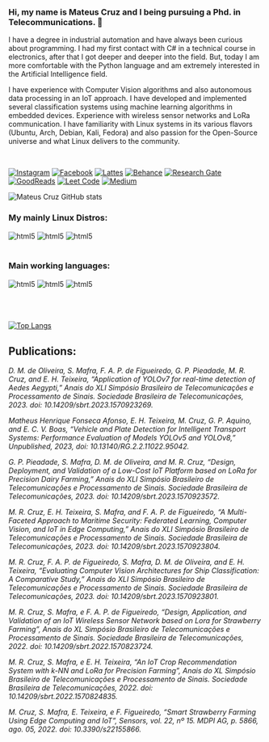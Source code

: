 ###  Hi, my name is Mateus Cruz and I being pursuing a Phd. in Telecommunications. 🫶

I have a degree in industrial automation and have always been curious about programming. I had my first contact with C# in a technical course in electronics, after that I got deeper and deeper into the field. But, today I am more comfortable with the Python language and am extremely interested in the Artificial Intelligence field. 

I have experience with Computer Vision algorithms and also autonomous data processing in an IoT approach. I have developed and implemented several classification systems using machine learning algorithms in embedded devices. Experience with wireless sensor networks and LoRa communication. I have familiarity with Linux systems in its various flavors (Ubuntu, Arch, Debian, Kali, Fedora) and also passion for the Open-Source universe and what Linux delivers to the community.

<br/>

[![Instagram](https://img.shields.io/badge/Instagram-E4405F?style=for-the-badge&logo=instagram&logoColor=white)](https://www.instagram.com/matteuscruz/)
[![Facebook](https://img.shields.io/badge/Facebook-1877F2?style=for-the-badge&logo=facebook&logoColor=white)](https://www.facebook.com/Matteuscruz/)
[![Lattes](https://img.shields.io/badge/Academia-fff?style=for-the-badge&logo=academia&logoColor=black)](http://lattes.cnpq.br/5613080668124303)
[![Behance](https://img.shields.io/badge/-Behance-blue?style=for-the-badge&logo=behance&logoColor=white)]()
[![Research Gate](	https://img.shields.io/badge/Research_Gate-00CCBB.svg?&style=for-the-badge&logo=ResearchGate&logoColor=white)](https://www.researchgate.net/profile/Mateus_Cruz6)
[![GoodReads](https://img.shields.io/badge/Goodreads-372213?style=for-the-badge&logo=goodreads&logoColor=white)](https://www.goodreads.com/user/show/130308663-mateus-cruz)
[![Leet Code](https://img.shields.io/badge/-LeetCode-FFA116?style=for-the-badge&logo=LeetCode&logoColor=black)](https://leetcode.com/matteuscruz/)
[![Medium](https://img.shields.io/badge/Medium-12100E?style=for-the-badge&logo=medium&logoColor=white)](https://medium.com/@mateusraimundodacruz)

![Mateus Cruz GitHub stats](https://github-readme-stats.vercel.app/api?username=matteuscruz&show_icons=true&theme=dracula)

### My mainly Linux Distros:
<div style="display inline_block">
    <img align="center" alt="html5" src="https://img.shields.io/badge/Arch_Linux-1793D1?style=for-the-badge&logo=arch-linux&logoColor=white" />
    <img align="center" alt="html5" src="https://img.shields.io/badge/Debian-A81D33?style=for-the-badge&logo=debian&logoColor=white" />
    <img align="center" alt="html5" src="https://img.shields.io/badge/Kali_Linux-557C94?style=for-the-badge&logo=kali-linux&logoColor=white" />
</div><br/)>

### Main working languages:
<div style="display inline_block">
<img align="center" alt="html5" src="https://img.shields.io/badge/Python-3776AB?style=for-the-badge&logo=python&logoColor=white"/>
<img align="center" alt="html5" src="https://img.shields.io/badge/R-276DC3?style=for-the-badge&logo=r&logoColor=white"/>
<img align="center" alt="html5" src="https://img.shields.io/badge/JavaScript-F7DF1E?style=for-the-badge&logo=javascript&logoColor=black" />
</div><br/)>

<br/>
<br/>

[![Top Langs](https://github-readme-stats.vercel.app/api/top-langs/?username=matteuscruz)](https://github.com/anuraghazra/github-readme-stats)

## Publications: 

<i> 
D. M. de Oliveira, S. Mafra, F. A. P. de Figueiredo, G. P. Pieadade, M. R. Cruz, and E. H. Teixeira, “Application of YOLOv7 for real-time detection of Aedes Aegypti,” Anais do XLI Simpósio Brasileiro de Telecomunicações e Processamento de Sinais. Sociedade Brasileira de Telecomunicações, 2023. doi: 10.14209/sbrt.2023.1570923269.

Matheus Henrique Fonseca Afonso, E. H. Teixeira, M. Cruz, G. P. Aquino, and E. C. V. Boas, “Vehicle and Plate Detection for Intelligent Transport Systems: Performance Evaluation of Models YOLOv5 and YOLOv8,” Unpublished, 2023, doi: 10.13140/RG.2.2.11022.95042.

G. P. Pieadade, S. Mafra, D. M. de Oliveira, and M. R. Cruz, “Design, Deployment, and Validation of a Low-Cost IoT Platform based on LoRa for Precision Dairy Farming,” Anais do XLI Simpósio Brasileiro de Telecomunicações e Processamento de Sinais. Sociedade Brasileira de Telecomunicações, 2023. doi: 10.14209/sbrt.2023.1570923572.

M. R. Cruz, E. H. Teixeira, S. Mafra, and F. A. P. de Figueiredo, “A Multi-Faceted Approach to Maritime Security: Federated Learning, Computer Vision, and IoT in Edge Computing,” Anais do XLI Simpósio Brasileiro de Telecomunicações e Processamento de Sinais. Sociedade Brasileira de Telecomunicações, 2023. doi: 10.14209/sbrt.2023.1570923804.

M. R. Cruz, F. A. P. de Figueiredo, S. Mafra, D. M. de Oliveira, and E. H. Teixeira, “Evaluating Computer Vision Architectures for Ship Classification: A Comparative Study,” Anais do XLI Simpósio Brasileiro de Telecomunicações e Processamento de Sinais. Sociedade Brasileira de Telecomunicações, 2023. doi: 10.14209/sbrt.2023.1570923801.

M. R. Cruz, S. Mafra, e F. A. P. de Figueiredo, “Design, Application, and Validation of an IoT Wireless Sensor Network based on Lora for Strawberry Farming”, Anais do XL Simpósio Brasileiro de Telecomunicações e Processamento de Sinais. Sociedade Brasileira de Telecomunicações, 2022. doi: 10.14209/sbrt.2022.1570823724.

M. R. Cruz, S. Mafra, e E. H. Teixeira, “An IoT Crop Recommendation System with k-NN and LoRa for Precision Farming”, Anais do XL Simpósio Brasileiro de Telecomunicações e Processamento de Sinais. Sociedade Brasileira de Telecomunicações, 2022. doi: 10.14209/sbrt.2022.1570824835.

M. Cruz, S. Mafra, E. Teixeira, e F. Figueiredo, “Smart Strawberry Farming Using Edge Computing and IoT”, Sensors, vol. 22, nº 15. MDPI AG, p. 5866, ago. 05, 2022. doi: 10.3390/s22155866. 

</i>


